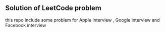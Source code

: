<h2> Solution of LeetCode problem </h2>
<p> this repo include some problem for Apple interview , Google interview and Facebook interview</p>
